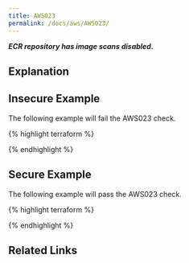 ```yaml
---
title: AWS023
permalink: /docs/aws/AWS023/
---
```


***ECR repository has image scans disabled.***

## Explanation






## Insecure Example

The following example will fail the AWS023 check.

{% highlight terraform %}



{% endhighlight %}



## Secure Example

The following example will pass the AWS023 check.

{% highlight terraform %}



{% endhighlight %}


## Related Links


